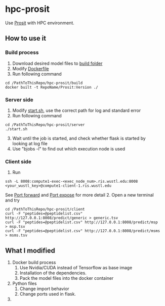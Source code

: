 # hpc-prosit
Use [Prosit](https://github.com/kusterlab/prosit) with HPC environment.


## How to use it
### Build process
1. Download desired model files to [build folder](./build)
2. Modify [Dockerfile](./build/Dockerfile)
3. Run following command
```
cd /PathToThisRepo/hpc-prosit/build
docker built -t RepoName/Prosit:Version ./
```
### Server side
1. Modify [start.sh](./server/start.sh), use the correct path for log and standard error
2. Run following command
```
cd /PathToThisRepo/hpc-prosit/server
./start.sh
```
3. Wait until the job is started, and check whether flask is started by looking at log file
4. Use "bjobs -l" to find out which execution node is used

### Client side
1. Run 
```
ssh -L 8008:compute1-exec-<exec_node_num>.ris.wustl.edu:8008 <your_wustl_key>@compute1-client-1.ris.wustl.edu
```
See [Port forward](https://docs.ris.wustl.edu/doc/compute/recipes/port-forwarding-gui.html?highlight=port) and [Port expose](https://docs.ris.wustl.edu/doc/compute/recipes/job-execution-examples.html?highlight=port#expose-ports-from-within-containers) for more detail
2. Open a new terminal and try
```
cd /PathToThisRepo/hpc-prosit/client
curl -F "peptides=@peptidelist.csv" http://127.0.0.1:8008/predict/generic > generic.tsv
curl -F "peptides=@peptidelist.csv" http://127.0.0.1:8008/predict/msp > msp.tsv
curl -F "peptides=@peptidelist.csv" http://127.0.0.1:8008/predict/msms > msms.tsv
```

## What I modified
1. Docker build process
   1. Use Nvidia/CUDA instead of Tensorflow as base image
   2. Installation of the dependencies. 
   3. Pack the model files into the docker container
2. Python files
   1. Change import behavior
   2. Change ports used in flask. 
3. 





